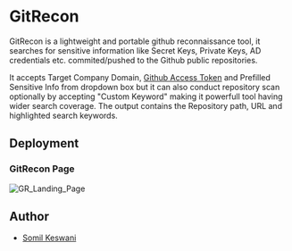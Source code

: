 # GitRecon
GitRecon is a lightweight and portable github reconnaissance tool, it searches for sensitive information like Secret Keys, Private Keys, AD credentials etc. commited/pushed to the Github public repositories.

It accepts Target Company Domain, <a href="https://docs.github.com/en/authentication/keeping-your-account-and-data-secure/managing-your-personal-access-tokens" target="_blank">Github Access Token</a> and Prefilled Sensitive Info from dropdown box but it can also conduct repository scan optionally by accepting "Custom Keyword" making it powerfull tool having wider search coverage. The output contains the Repository path, URL and highlighted search keywords.

## Deployment


### GitRecon Page
![GR_Landing_Page](https://github.com/Somil-Keswani/GitRecon/assets/30586163/1c26b1ea-afc5-4a31-aa88-20044587a11c)

## Author
* [Somil Keswani](https://www.linkedin.com/in/somil-keswani/)

